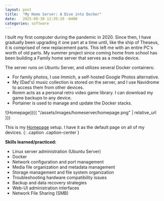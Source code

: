 ```yaml
---
layout: post
title:  "My Home Server: A Dive into Docker"
date:   2025-09-30 12:35:19 -0400
categories: software
---
```


I built my first computer during the pandemic in 2020. Since then, I have gradually been upgrading it one part at a time until, like the ship of Theseus, it is comprised of new replacement parts. This left me with an entire PC's worth of old parts. My summer project since coming home from school has been building a Family home server that serves as a media device.

The server runs on Ubuntu Server, and utilizes several Docker containers:

* For family photos, I use Immich, a self-hosted Google Photos alternative.
* My (Dad's) music collection is stored on the server, and I use Navidrome to access them from other devices.
* Romm acts as a personal retro video game library. I can download my game backups to any device.
* Portainer is used to manage and update the Docker stacks.

![Homepage]({{ "/assets/images/homeserver/homepage.png" | relative_url }})

This is my [Homepage](https://gethomepage.dev/) setup. I have it as the default page on all of my devices.
{: .caption .caption-center }


**Skills learned/practiced:**

* Linux server administration (Ubuntu Server)
* Docker
* Network configuration and port management
* Media file organization and metadata management
* Storage management and file system organization
* Troubleshooting hardware compatibility issues
* Backup and data recovery strategies
* Web-UI administration interfaces
* Network File Sharing (SMB)
